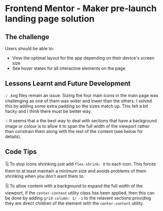 # Frontend Mentor - Maker pre-launch landing page solution

## The challenge

Users should be able to:

- View the optimal layout for the app depending on their device's screen size
- See hover states for all interactive elements on the page

## Lessons Learnt and Future Development

💡 .svg files remain an issue. Sizing the four main icons in the main page was challenging as one of them was wider and lower than the others. I solved this by adding some extra padding so the sizes match up. This felt a bit hacky and I think there must be better way.

💡 It seems that a the best way to deal with sections that have a background image or colour is to allow it to span the full width of the viewport rather than constrain them along with the rest of the content (see below for details).

## Code Tips

🗒 To stop icons shrinking just add `flex-shrink: 0` to each icon. This forces them to at least maintain a minimum size and avoids problems of them shrinking when you don't want them to. 

🗒 To allow content with a background to expand the full width of the viewport, if the `center-content` utility class has been applied, then this can be done by adding `grid-column: 1/ -1` to the relavent sections providing they are direct children of the element with the `center-content` utility.

